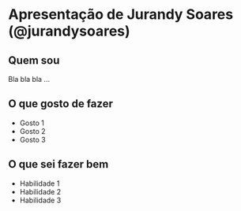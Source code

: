 # Apresentação de Jurandy Soares (@jurandysoares)

## Quem sou
Bla bla bla ...

## O que gosto de fazer
* Gosto 1
* Gosto 2
* Gosto 3

## O que sei fazer bem
* Habilidade 1
* Habilidade 2
* Habilidade 3
